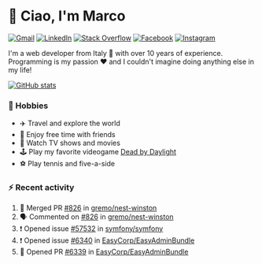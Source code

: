 # 👋 Ciao, I'm Marco

[![Gmail](https://img.shields.io/badge/Gmail-%23BB001B?style=flat-square&logo=gmail&logoColor=white)](mailto:gremo1982@gmail.com)
[![LinkedIn](https://img.shields.io/badge/LinkedIn-%230e76a8?style=flat-square&logo=linkedin)](https://www.linkedin.com/in/marco-polichetti)
[![Stack Overflow](https://img.shields.io/stackexchange/stackoverflow/r/220180?style=flat&logo=stackoverflow&label=Stack%20Overflow&color=%23F47F24)](https://stackoverflow.com/users/220180)
[![Facebook](https://img.shields.io/badge/-Facebook-%234267B2?style=flat-square&logo=facebook&logoColor=white)](https://www.facebook.com/marco.poliketti)
[![Instagram](https://img.shields.io/badge/-Instagram-%23C13584?style=flat-square&logo=instagram&logoColor=white)](https://www.instagram.com/marco.gremo)

I'm a web developer from Italy 🍕 with over 10 years of experience. Programming is my passion ❤️ and I couldn't imagine doing anything else in my life!

[![GitHub stats](https://github-readme-stats.vercel.app/api?username=gremo&show_icons=true&rank_icon=github&theme=transparent)](https://github.com/anuraghazra/github-readme-stats)

### 📅 Hobbies

- ✈️ Travel and explore the world
- 🍻 Enjoy free time with friends
- 🎥 Watch TV shows and movies
- 🕹️ Play my favorite videogame [Dead by Daylight](https://deadbydaylight.com)
- ⚽ Play tennis and five-a-side

### ⚡ Recent activity

<!--START_SECTION:activity-->
1. 🎉 Merged PR [#826](https://github.com/gremo/nest-winston/pull/826) in [gremo/nest-winston](https://github.com/gremo/nest-winston)
2. 🗣 Commented on [#826](https://github.com/gremo/nest-winston/pull/826#issuecomment-2223821036) in [gremo/nest-winston](https://github.com/gremo/nest-winston)
3. ❗ Opened issue [#57532](https://github.com/symfony/symfony/issues/57532) in [symfony/symfony](https://github.com/symfony/symfony)
4. ❗ Opened issue [#6340](https://github.com/EasyCorp/EasyAdminBundle/issues/6340) in [EasyCorp/EasyAdminBundle](https://github.com/EasyCorp/EasyAdminBundle)
5. 💪 Opened PR [#6339](https://github.com/EasyCorp/EasyAdminBundle/pull/6339) in [EasyCorp/EasyAdminBundle](https://github.com/EasyCorp/EasyAdminBundle)
<!--END_SECTION:activity-->
